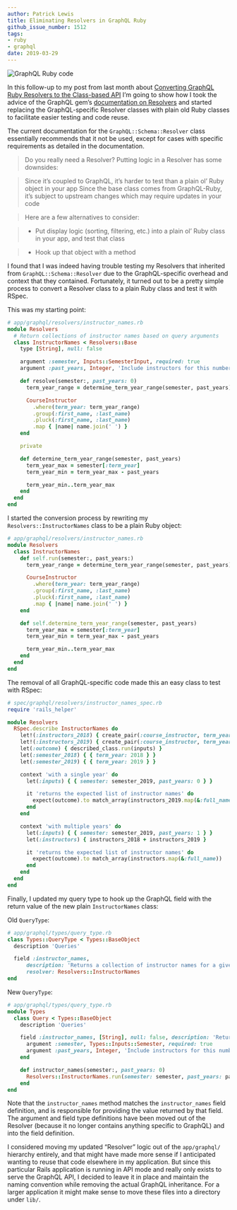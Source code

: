 ```yaml
---
author: Patrick Lewis
title: Eliminating Resolvers in GraphQL Ruby
github_issue_number: 1512
tags:
- ruby
- graphql
date: 2019-03-29
---
```


<img src="/blog/2019/03/eliminating-resolvers-in-graphql-ruby/banner.png" alt="GraphQL Ruby code" />

In this follow-up to my post from last month about [Converting GraphQL Ruby Resolvers to the Class-based API](/blog/2019/02/converting-graphql-ruby-resolvers-to-the-class-based-api) I’m going to show how I took the advice of the GraphQL gem’s [documentation on Resolvers](https://graphql-ruby.org/fields/resolvers.html) and started replacing the GraphQL-specific Resolver classes with plain old Ruby classes to facilitate easier testing and code reuse.

The current documentation for the `GraphQL::Schema::Resolver` class essentially recommends that it not be used, except for cases with specific requirements as detailed in the documentation.

> Do you really need a Resolver? Putting logic in a Resolver has some downsides:

> Since it’s coupled to GraphQL, it’s harder to test than a plain ol’ Ruby object in your app
> Since the base class comes from GraphQL-Ruby, it’s subject to upstream changes which may require updates in your code

> Here are a few alternatives to consider:

> * Put display logic (sorting, filtering, etc.) into a plain ol’ Ruby class in your app, and test that class

> * Hook up that object with a method

I found that I was indeed having trouble testing my Resolvers that inherited from `GraphQL::Schema::Resolver` due to the GraphQL-specific overhead and context that they contained. Fortunately, it turned out to be a pretty simple process to convert a Resolver class to a plain Ruby class and test it with RSpec.

This was my starting point:

```ruby
# app/graphql/resolvers/instructor_names.rb
module Resolvers
  # Return collections of instructor names based on query arguments
  class InstructorNames < Resolvers::Base
    type [String], null: false

    argument :semester, Inputs::SemesterInput, required: true
    argument :past_years, Integer, 'Include instructors for this number of past years', required: false

    def resolve(semester:, past_years: 0)
      term_year_range = determine_term_year_range(semester, past_years)

      CourseInstructor
        .where(term_year: term_year_range)
        .group(:first_name, :last_name)
        .pluck(:first_name, :last_name)
        .map { |name| name.join(' ') }
    end

    private

    def determine_term_year_range(semester, past_years)
      term_year_max = semester[:term_year]
      term_year_min = term_year_max - past_years

      term_year_min..term_year_max
    end
  end
end
```

I started the conversion process by rewriting my `Resolvers::InstructorNames` class to be a plain Ruby object:

```ruby
# app/graphql/resolvers/instructor_names.rb
module Resolvers
  class InstructorNames
    def self.run(semester:, past_years:)
      term_year_range = determine_term_year_range(semester, past_years)

      CourseInstructor
        .where(term_year: term_year_range)
        .group(:first_name, :last_name)
        .pluck(:first_name, :last_name)
        .map { |name| name.join(' ') }
    end

    def self.determine_term_year_range(semester, past_years)
      term_year_max = semester[:term_year]
      term_year_min = term_year_max - past_years

      term_year_min..term_year_max
    end
  end
end
```

The removal of all GraphQL-specific code made this an easy class to test with RSpec:

```ruby
# spec/graphql/resolvers/instructor_names_spec.rb
require 'rails_helper'

module Resolvers
  RSpec.describe InstructorNames do
    let!(:instructors_2018) { create_pair(:course_instructor, term_year: semester_2018[:term_year]) }
    let!(:instructors_2019) { create_pair(:course_instructor, term_year: semester_2019[:term_year]) }
    let(:outcome) { described_class.run(inputs) }
    let(:semester_2018) { { term_year: 2018 } }
    let(:semester_2019) { { term_year: 2019 } }

    context 'with a single year' do
      let(:inputs) { { semester: semester_2019, past_years: 0 } }

      it 'returns the expected list of instructor names' do
        expect(outcome).to match_array(instructors_2019.map(&:full_name))
      end
    end

    context 'with multiple years' do
      let(:inputs) { { semester: semester_2019, past_years: 1 } }
      let(:instructors) { instructors_2018 + instructors_2019 }

      it 'returns the expected list of instructor names' do
        expect(outcome).to match_array(instructors.map(&:full_name))
      end
    end
  end
end
```

Finally, I updated my query type to hook up the GraphQL field with the return value of the new plain `InstructorNames` class:

Old `QueryType`:

```ruby
# app/graphql/types/query_type.rb
class Types::QueryType < Types::BaseObject
  description 'Queries'

  field :instructor_names,
      description: 'Returns a collection of instructor names for a given range of years',
      resolver: Resolvers::InstructorNames
end
```

New `QueryType`:

```ruby
# app/graphql/types/query_type.rb
module Types
  class Query < Types::BaseObject
    description 'Queries'

    field :instructor_names, [String], null: false, description: 'Returns a collection of instructor names for a given range of years' do
      argument :semester, Types::Inputs::Semester, required: true
      argument :past_years, Integer, 'Include instructors for this number of past years', required: false
    end

    def instructor_names(semester:, past_years: 0)
      Resolvers::InstructorNames.run(semester: semester, past_years: past_years)
    end
end
```

Note that the `instructor_names` method matches the `instructor_names` field definition, and is responsible for providing the value returned by that field. The argument and field type definitions have been moved out of the Resolver (because it no longer contains anything specific to GraphQL) and into the field definition.

I considered moving my updated “Resolver” logic out of the `app/graphql/` hierarchy entirely, and that might have made more sense if I anticipated wanting to reuse that code elsewhere in my application. But since this particular Rails application is running in API mode and really only exists to serve the GraphQL API, I decided to leave it in place and maintain the naming convention while removing the actual GraphQL inheritance. For a larger application it might make sense to move these files into a directory under `lib/`.
